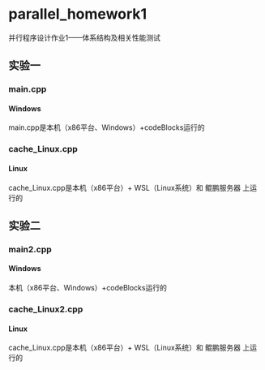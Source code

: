 # parallel_homework1
并行程序设计作业1——体系结构及相关性能测试

## 实验一
### main.cpp 
#### Windows
main.cpp是本机（x86平台、Windows）+codeBlocks运行的        
### cache_Linux.cpp
#### Linux
cache_Linux.cpp是本机（x86平台）+ WSL（Linux系统）和 鲲鹏服务器 上运行的

## 实验二
### main2.cpp   
#### Windows    
本机（x86平台、Windows）+codeBlocks运行的              
### cache_Linux2.cpp
#### Linux
cache_Linux.cpp是本机（x86平台）+ WSL（Linux系统）和 鲲鹏服务器 上运行的              
